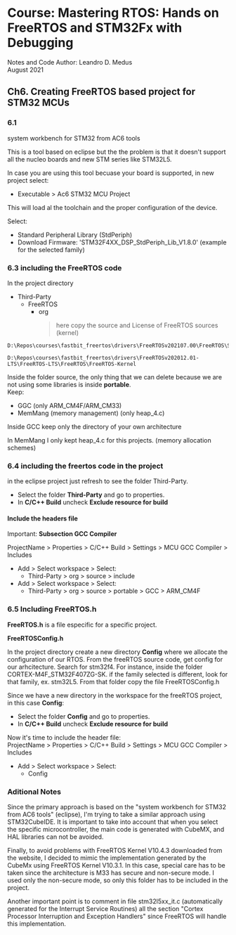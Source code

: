 # Course: Mastering RTOS: Hands on FreeRTOS and STM32Fx with Debugging

Notes and Code Author: Leandro D. Medus  
August 2021

## Ch6. Creating FreeRTOS based project for STM32 MCUs

### 6.1

system workbench for STM32 from AC6 tools

This is a tool based on eclipse but the the problem is that it doesn't support all the nucleo boards and new STM series like STM32L5.


In case you are using this tool becuase your board is supported, in new project select:
* Executable > Ac6 STM32 MCU Project

This will load al the toolchain and the proper configuration of the device.

Select: 
* Standard Peripheral Library (StdPeriph)
* Download Firmware: 'STM32F4XX_DSP_StdPeriph_Lib_V1.8.0' (example for the selected family)

 
### 6.3 including the FreeRTOS code

In the project directory
* Third-Party
    * FreeRTOS
        * org
            > here copy the source and License of FreeRTOS sources (kernel)

```
D:\Repos\courses\fastbit_freertos\drivers\FreeRTOSv202107.00\FreeRTOS\Source   

D:\Repos\courses\fastbit_freertos\drivers\FreeRTOSv202012.01-LTS\FreeRTOS-LTS\FreeRTOS\FreeRTOS-Kernel
```

Inside the folder source, the only thing that we can delete because we are not using some libraries is inside **portable**.  
Keep:
* GGC (only ARM_CM4F/ARM_CM33)
* MemMang (memory management)  (only heap_4.c)

Inside GCC keep only the directory of your own architecture

In MemMang I only kept heap_4.c for this projects. (memory allocation schemes)


### 6.4 including the freertos code in the project

in the eclipse project just refresh to see the folder Third-Party.

* Select the folder **Third-Party** and go to properties.  
* In **C/C++ Build** uncheck **Exclude resource for build**

#### Include the headers file

Important: **Subsection GCC Compiler**

ProjectName > Properties > C/C++ Build > Settings > MCU GCC Compiler > Includes
* Add > Select workspace > Select: 
    * Third-Party > org > source > include 
* Add > Select workspace > Select: 
    * Third-Party > org > source > portable > GCC > ARM_CM4F

### 6.5 Including FreeRTOS.h

**FreeRTOS.h** is a file especific for a specific project.

**FreeRTOSConfig.h**

In the project directory create a new directory **Config** where we allocate the configuration of our RTOS.
From the freeRTOS source code, get config for our  arhcitecture. Search for stm32f4. For instance, inside the folder CORTEX-M4F_STM32F407ZG-SK. if the family selected is different, look for that family, ex. stm32L5. From that folder copy the file FreeRTOSConfig.h

Since we have a new directory in the workspace for the freeRTOS project, in this case **Config**:
* Select the folder **Config** and go to properties.  
* In **C/C++ Build** uncheck **Exclude resource for build**

Now it's time to include the header file:  
ProjectName > Properties > C/C++ Build > Settings > MCU GCC Compiler > Includes
* Add > Select workspace > Select: 
    * Config


### Aditional Notes

Since the primary approach is based on the "system workbench for STM32 from AC6 tools" (eclipse), I'm trying to take a similar approach using STM32CubeIDE. It is important to take into account that when you select the specific microcontroller, the main code is generated with CubeMX, and HAL libraries can not be avoided.

Finally, to avoid problems with FreeRTOS Kernel V10.4.3 downloaded from the website, I decided to mimic the implementation generated by the CubeMx using FreeRTOS Kernel V10.3.1. In this case, special care has to be taken since the architecture is M33 has secure and non-secure mode. I used only the non-secure mode, so only this folder has to be included in the project.

Another important point is to comment in file stm32l5xx_it.c (automatically generated for the Interrupt Service Routines) all the section "Cortex Processor Interruption and Exception Handlers" since FreeRTOS will handle this implementation. 
 




